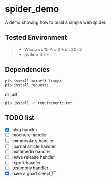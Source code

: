 # spider_demo
A demo showing how to build a simple web spider.

## Tested Environment
> + Windows 10 Pro 64-bit 20H2
> + python 3.7.9

## Dependencies
```commandline
pip install beautifulsoup4
pip install requests
```
or just
```commandline
pip install -r requirements.txt
```

## TODO list
- [x] blog handler
- [ ] brochure handler
- [ ] commentary handler
- [ ] journal article handler
- [ ] multimedia handler
- [ ] news release handler
- [ ] report handler
- [ ] testimony handler
- [x] have a good sleep😴

